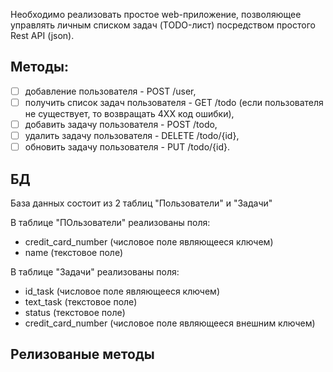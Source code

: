Необходимо реализовать простое web-приложение, позволяющее управлять личным списком задач (TODO-лист) посредством простого Rest API (json). 

## Методы:
- [ ]  добавление пользователя - POST /user,
- [ ]  получить список задач пользователя - GET /todo (если пользователя не существует, то возвращать 4XX код ошибки),
- [ ]  добавить задачу пользователя - POST /todo,
- [ ]  удалить задачу пользователя - DELETE /todo/{id},
- [ ]  обновить задачу пользователя - PUT /todo/{id}.

## БД

База данных состоит из 2 таблиц "Пользователи" и "Задачи"

В таблице "ПОльзователи" реализованы поля:
- credit_card_number (числовое поле являющееся ключем)
- name (текстовое поле)

В таблице "Задачи" реализованы поля:
- id_task (числовое поле являющееся ключем)
- text_task (текстовое поле)
- status (текстовое поле)
- credit_card_number (числовое поле являющееся внешним ключем)

## Релизованые методы
